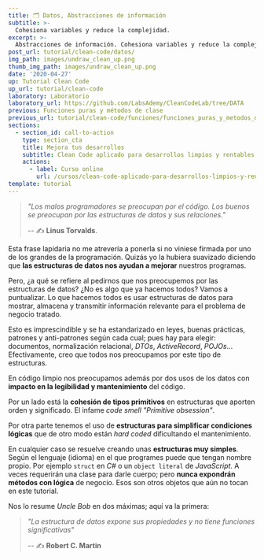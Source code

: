 ```yaml
---
title: 🗂️ Datos, Abstracciones de información
subtitle: >-
  Cohesiona variables y reduce la complejidad.
excerpt: >-
  Abstracciones de información. Cohesiona variables y reduce la complejidad.
post_url: tutorial/clean-code/datos/
img_path: images/undraw_clean_up.png
thumb_img_path: images/undraw_clean_up.png
date: '2020-04-27'
up: Tutorial Clean Code
up_url: tutorial/clean-code
laboratory: Laboratorio
laboratory_url: https://github.com/LabsAdemy/CleanCodeLab/tree/DATA
previous: Funciones puras y métodos de clase
previous_url: tutorial/clean-code/funciones/funciones_puras_y_metodos_de_clase
sections:
  - section_id: call-to-action
    type: section_cta
    title: Mejora tus desarrollos
    subtitle: Clean Code aplicado para desarrollos limpios y rentables.
    actions:
      - label: Curso online
        url: /cursos/clean-code-aplicado-para-desarrollos-limpios-y-rentables/
template: tutorial
---
```


> _"Los malos programadores se preocupan por el código. Los buenos se preocupan por las estructuras de datos y sus relaciones."_
>
> -- ✍️ **Linus Torvalds**.

Esta frase lapidaria no me atrevería a ponerla si no viniese firmada por uno de los grandes de la programación. Quizás yo la hubiera suavizado diciendo que **las estructuras de datos nos ayudan a mejorar** nuestros programas.

Pero, ¿a qué se refiere al pedirnos que nos preocupemos por las estructuras de datos? ¿No es algo que ya hacemos todos? Vamos a puntualizar. Lo que hacemos todos es usar estructuras de datos para mostrar, almacena y transmitir información relevante para el problema de negocio tratado.

Esto es imprescindible y se ha estandarizado en leyes, buenas prácticas, patrones y anti-patrones según cada cual; pues hay para elegir: documentos, normalización relacional, _DTOs_, _ActiveRecord_, _POJOs_... Efectivamente, creo que todos nos preocupamos por este tipo de estructuras.

En código limpio nos preocupamos además por dos usos de los datos con **impacto en la legibilidad y mantenimiento** del código.

Por un lado está la **cohesión de tipos primitivos** en estructuras que aporten orden y significado. El infame _code smell "Primitive obsession"_.

Por otra parte tenemos el uso de **estructuras para simplificar condiciones lógicas** que de otro modo están _hard coded_ dificultando el mantenimiento.

En cualquier caso se resuelve creando unas **estructuras muy simples**. Según el lenguaje (idioma) en el que programes puede que tengan nombre propio. Por ejemplo `struct` en _C#_ o un `object literal` de _JavaScript_. A veces requerirán una clase para darle cuerpo; pero **nunca expondrán métodos con lógica** de negocio. Esos son otros objetos que aún no tocan en este tutorial.

Nos lo resume _Uncle Bob_ en dos máximas; aquí va la primera:

> _"La estructura de datos expone sus propiedades y no tiene funciones significativas"_
>
> -- ✍️ **Robert C. Martin**
